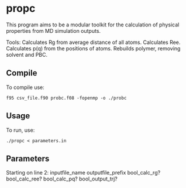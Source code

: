 # propc

This program aims to be a modular toolkit for the calculation of physical properties from MD simulation outputs.

Tools:
Calculates Rg from average distance of all atoms.
Calculates Ree.
Calculates p(q) from the positions of atoms.
Rebuilds polymer, removing solvent and PBC.

## Compile

To compile use:

```
f95 csv_file.f90 probc.f08 -fopenmp -o ./probc
```

## Usage

To run, use:
```
./propc < parameters.in
```

## Parameters

Starting on line 2:
inputfile_name
outputfile_prefix
bool_calc_rg?
bool_calc_ree?
bool_calc_pq?
bool_output_trj?